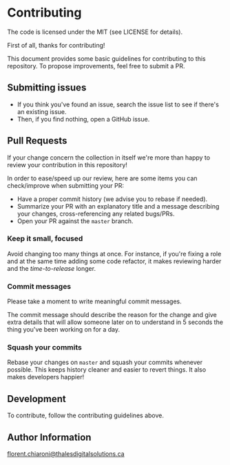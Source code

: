 # Contributing

The code is licensed under the MIT (see LICENSE for details).

First of all, thanks for contributing!

This document provides some basic guidelines for contributing to this repository. To propose improvements, feel free to submit a PR.

## Submitting issues

* If you think you've found an issue, search the issue list to see if there's an existing issue.
* Then, if you find nothing, open a GitHub issue.

## Pull Requests

If your change concern the collection in itself we're more than happy to review your contribution in this repository!

In order to ease/speed up our review, here are some items you can check/improve when submitting your PR:

  * Have a proper commit history (we advise you to rebase if needed).
  * Summarize your PR with an explanatory title and a message describing your changes, cross-referencing any related bugs/PRs.
  * Open your PR against the `master` branch.

### Keep it small, focused

Avoid changing too many things at once. For instance, if you're fixing a role and at the same time adding some code refactor, it makes reviewing harder and the _time-to-release_ longer.

### Commit messages

Please take a moment to write meaningful commit messages.

The commit message should describe the reason for the change and give extra details that will allow someone later on to understand in 5 seconds the thing you've been working on for a day.

### Squash your commits

Rebase your changes on `master` and squash your commits whenever possible. This keeps history cleaner and easier to revert things. It also makes developers happier!

## Development

To contribute, follow the contributing guidelines above.

## Author Information

florent.chiaroni@thalesdigitalsolutions.ca
